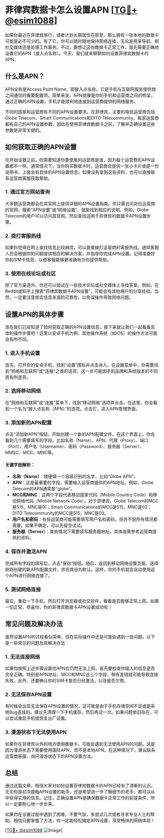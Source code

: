 # 菲律宾数据卡怎么设置APN [[TG💪+ @esim1088](https://t.me/s/esim1088)]

如果你最近在菲律宾旅行，或者计划长期居住在那里，那么拥有一张本地的数据卡可能是必不可少的。有了它，你可以随时随地保持网络连接，无论是用来导航、刷社交媒体还是处理工作事务。不过，要想让这张数据卡正常工作，首先需要正确地设置它的APN（接入点名称）。今天，我们就来聊聊如何设置菲律宾数据卡的APN。

## 什么是APN？

APN全称是Access Point Name，即接入点名称。它是手机与互联网服务提供商之间通信的重要配置项。简单来说，APN就像是你的手机和运营商之间的桥梁，通过正确的APN设置，手机才能顺利地连接到运营商提供的网络服务。

不同的国家和运营商有不同的APN设置要求。在菲律宾，主要的电信运营商包括Globe Telecom、Smart Communications和DITO Telecommunity。每家运营商都有自己的APN设置参数，因此在使用菲律宾数据卡之前，了解并正确设置这些参数是非常关键的。

## 如何获取正确的APN设置

在开始设置之前，你需要知道你要使用的运营商是谁，因为每个运营商的APN设置都不一样。通常情况下，当你购买数据卡时，运营商会提供一张小卡片或是一份说明书，上面会有具体的APN设置信息。如果没有拿到这些资料，也可以直接联系运营商客服获取帮助。

### 1. **通过官方网站查询**
大多数运营商都会在其官网上提供详细的APN设置指南。你只需访问对应运营商的官网，搜索“APN设置”或“网络设置”，就能找到相应的说明。例如，Globe Telecom的用户可以访问其官网，然后查找适用于菲律宾的数据卡APN设置步骤。

### 2. **拨打客服热线**
如果你觉得在网上查找信息比较麻烦，可以直接拨打运营商的客服热线。通常客服人员会根据你的问题提供相应的解决方案，并指导你完成APN设置。记得准备好你的SIM卡信息，以便客服能够更准确地为你提供帮助。

### 3. **使用在线论坛或社区**
除了官方渠道外，你还可以尝试在一些技术论坛或社交媒体上寻找答案。例如，在Reddit或知乎上搜索“菲律宾数据卡APN设置”，可能会有其他用户的分享经验。当然，一定要注意核实信息来源的可靠性，以免误操作导致网络问题。

## 设置APN的具体步骤

现在我们已经知道了如何获取正确的APN设置信息，接下来就让我们一起看看具体的操作步骤吧！这里以安卓手机为例，其他操作系统（如iOS）的操作方法可能会有所不同。

### 1. **进入手机设置**
首先，打开你的安卓手机，找到“设置”图标并点击进入。在设置菜单中，你需要找到“网络和互联网”或“连接”之类的选项，这一步可能因手机品牌和系统版本的不同而有所差异。

### 2. **选择移动网络**
在“网络和互联网”或“连接”菜单下，找到“移动网络”选项并点击。在这里，你会看到一个名为“接入点名称（APN）”的选项。点击它，进入APN管理界面。

### 3. **添加新的APN配置**
点击“添加新APN”按钮，开始创建一个新的APN配置文件。在这个界面上，你会看到几个需要填写的字段，比如名称（Name）、APN、代理（Proxy）、端口（Port）、用户名（Username）、密码（Password）、服务器（Server）、MMSC、MCC、MNC等。

#### 关键字段解析：
- **名称（Name）**：随便填一个容易识别的名字，比如“Globe APN”。
- **APN**：这是最重要的字段，需要输入运营商提供的APN地址。例如，Globe Telecom的APN通常是“globe”。
- **MCC和MNC**：这两个字段代表移动国家代码（Mobile Country Code）和移动网络代码（Mobile Network Code）。对于菲律宾，Globe Telecom的MCC是515，MNC是01；Smart Communications的MCC是515，MNC是02；DITO Telecommunity的MCC是515，MNC是03。
- **用户名和密码**：有些运营商可能需要填写用户名和密码，但并不是所有情况都需要。如果不确定，可以先留空试试。
- **服务器（Server）**：某些情况下需要填写服务器地址，具体值需参考运营商提供的资料。

### 4. **保存并激活APN**
完成所有字段的填写后，点击“保存”按钮。随后，返回到移动网络设置页面，选择刚刚创建的新APN配置文件，并将其设为默认。这样，你的手机就会自动使用这个APN进行网络连接了。

### 5. **测试网络连接**
最后，重启一下手机，然后打开浏览器或社交软件，看看是否能够正常上网。如果一切正常，恭喜你，你的菲律宾数据卡APN设置成功啦！

## 常见问题及解决办法

虽然设置APN的过程看似简单，但在实际操作中还是可能会遇到一些问题。以下是一些常见的问题及其解决办法：

### 1. **无法连接网络**
如果你按照上述步骤设置完APN后仍然无法上网，首先要检查你输入的信息是否完全正确。特别是APN地址、MCC和MNC这三个字段，稍有差错就可能导致连接失败。此外，还要确认你的SIM卡是否已经激活，以及是否欠费。

### 2. **无法保存APN设置**
有时候会出现无法保存APN设置的情况，这可能是由于手机存储空间不足或是系统Bug造成的。建议先清理一下手机缓存，然后再试一次。如果问题依旧存在，可以尝试重启手机或恢复出厂设置。

### 3. **漫游状态下无法使用APN**
如果你在菲律宾以外的地方使用数据卡，可能会遇到无法使用APN的问题。这是因为漫游状态下需要使用国际APN，而不是本地APN。在这种情况下，建议联系运营商客服，询问漫游状态下的APN设置方法。

## 总结

通过这篇文章，相信大家对如何设置菲律宾数据卡的APN已经有了清晰的认识。无论你是初次接触APN设置的新手，还是希望进一步了解细节的老手，都可以从中获得实用的信息。记住，正确设置APN是确保数据卡正常工作的前提条件，所以一定要耐心地一步步来。

如果你在设置过程中遇到了困难，不要气馁，多尝试几次或者寻求专业人士的帮助。相信只要掌握了方法，你一定能轻松搞定APN设置，享受畅快的网络体验！

[[TG💪+ @esim1088](https://t.me/s/esim1088) ![Image](https://i.postimg.cc/4NQfJmqS/Snipaste-2025-05-13-00-14-12.png)]
